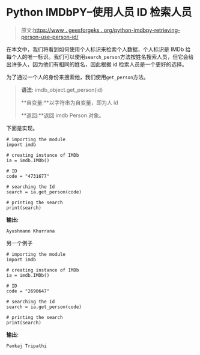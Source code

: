 # Python IMDbPY–使用人员 ID 检索人员

> 原文:[https://www . geesforgeks . org/python-imdbpy-retrieving-person-use-person-id/](https://www.geeksforgeeks.org/python-imdbpy-retrieving-person-using-person-id/)

在本文中，我们将看到如何使用个人标识来检索个人数据，个人标识是 IMDb 给每个人的唯一标识。我们可以使用`search_person`方法按姓名搜索人员，但它会给出许多人，因为他们有相同的姓名，因此根据 id 检索人员是一个更好的选择。

为了通过一个人的身份来搜索他，我们使用`get_person`方法。

> **语法:** imdb_object.get_person(id)
> 
> **自变量:**以字符串为自变量，即为人 id
> 
> **返回:**返回 imdb Person 对象。

下面是实现。

```
# importing the module
import imdb

# creating instance of IMDb
ia = imdb.IMDb()

# ID
code = "4731677"

# searching the Id
search = ia.get_person(code)

# printing the search
print(search)
```

**输出:**

```
Ayushmann Khurrana
```

另一个例子

```
# importing the module
import imdb

# creating instance of IMDb
ia = imdb.IMDb()

# ID
code = "2690647"

# searching the Id
search = ia.get_person(code)

# printing the search
print(search)
```

**输出:**

```
Pankaj Tripathi
```
